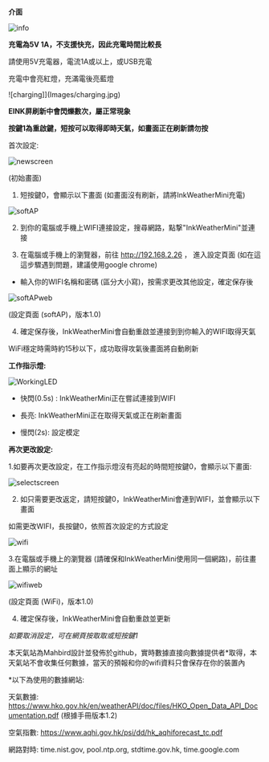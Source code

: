 **介面**


![info](Images/info.jpg)



**充電為5V 1A，不支援快充，因此充電時間比較長**

請使用5V充電器，電流1A或以上，或USB充電

充電中會亮紅燈，充滿電後亮藍燈

![charging]](Images/charging.jpg)

**EINK屏刷新中會閃爍數次，屬正常現象**

**按鍵1為重啟鍵，短按可以取得即時天氣，如畫面正在刷新請勿按**




首次設定:

![newscreen](Images/newscreen.jpg)

(初始畫面)

1. 短按鍵0，會顯示以下畫面 (如畫面沒有刷新，請將InkWeatherMini充電)

![softAP](Images/softAP.jpg)

2. 到你的電腦或手機上WIFI連接設定，搜尋網路，點撃"InkWeatherMini"並連接

3. 在電腦或手機上的瀏覽器，前往 http://192.168.2.26 ， 進入設定頁面 (如在這這步驟遇到問題，建議使用google chrome)

- 輸入你的WIFI名稱和密碼 (區分大小寫)，按需求更改其他設定，確定保存後


![softAPweb](Images/softAPweb.jpg)

(設定頁面 (softAP)，版本1.0)

4. 確定保存後，InkWeatherMini會自動重啟並連接到到你輸入的WIFI取得天氣

WiFi穩定時需時約15秒以下，成功取得攻氣後畫面將自動刷新


**工作指示燈:**

![WorkingLED](Images/WorkingLED.jpg)

- 快閃(0.5s) : InkWeatherMini正在嘗試連接到WIFI

- 長亮: InkWeatherMini正在取得天氣或正在刷新畫面

- 慢閃(2s): 設定模定


**再次更改設定:**

1.如要再次更改設定，在工作指示燈沒有亮起的時間短按鍵0，會顯示以下畫面:

![selectscreen](Images/selectscreen.jpg)

2. 如只需要更改返定，請短按鍵0，InkWeatherMini會連到WIFI，並會顯示以下畫面

如需更改WIFI，長按鍵0，依照首次設定的方式設定

![wifi](Images/wifi.jpg)

3.在電腦或手機上的瀏覽器 (請確保和InkWeatherMini使用同一個網路)，前往畫面上顯示的網址


![wifiweb](Images/wifiweb.jpg)

(設定頁面 (WiFi)，版本1.0)

4. 確定保存後，InkWeatherMini會自動重啟並更新


*如要取消設定，可在網頁按取取或短按鍵1*





本天氣站為Mahbird設計並發佈於github，實時數據直接向數據提供者*取得，本天氣站不會收集任何數據，當天的預報和你的wifi資料只會保存在你的裝置內


*以下為使用的數據網站:

天氣數據: https://www.hko.gov.hk/en/weatherAPI/doc/files/HKO_Open_Data_API_Documentation.pdf (根據手冊版本1.2)

空氣指數: https://www.aqhi.gov.hk/psi/dd/hk_aqhiforecast_tc.pdf

網路對時: time.nist.gov, pool.ntp.org, stdtime.gov.hk, time.google.com